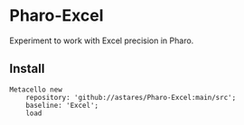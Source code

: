 # Pharo-Excel

Experiment to work with Excel precision in Pharo.

Install
---------

```Smalltalk
Metacello new 
	repository: 'github://astares/Pharo-Excel:main/src';
	baseline: 'Excel';
	load 	
```	
